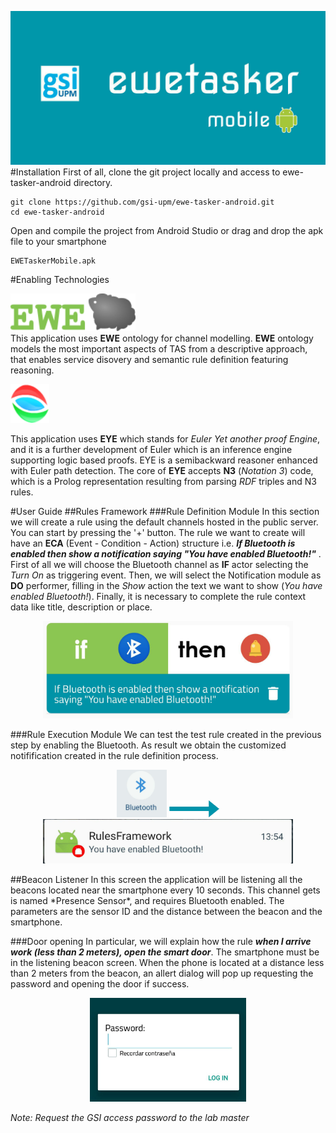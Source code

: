 ![Ewe Tasker Logo](./app/src/main/res/drawable/ewetaskermobile.jpg)
#Installation
First of all, clone the git project locally and access to ewe-tasker-android directory.

```
git clone https://github.com/gsi-upm/ewe-tasker-android.git
cd ewe-tasker-android

```
Open and compile the project from Android Studio or drag and drop the apk file to your smartphone


```
EWETaskerMobile.apk

```
#Enabling Technologies

<img src="./app/src/main/res/drawable/ewe_logo.png" width="200"></br>
This application uses **EWE** ontology for channel modelling. **EWE** ontology models the most important aspects of TAS from a descriptive approach, that enables service disovery and semantic rule definition featuring reasoning.

![EYE](./app/src/main/res/drawable/eye.png)


This application uses **EYE** which stands for *Euler Yet another proof Engine*, and it is a further development of Euler which is an inference engine supporting logic based proofs. EYE is a semibackward reasoner enhanced with Euler path detection. The core of **EYE** accepts **N3** (*Notation 3*) code, which is a Prolog representation resulting from parsing *RDF* triples and N3 rules.


#User Guide
##Rules Framework
###Rule Definition Module
In this section we will create a rule using the default channels hosted in the public server. You can start by pressing the '+' button. The rule we want to create will have an **ECA** (Event - Condition - Action) structure i.e. ***If Bluetooth is enabled then show a notification saying "You have enabled Bluetooth!"*** . First of all we will choose the Bluetooth channel as **IF** actor selecting the *Turn On* as triggering event. Then, we will select the Notification module as **DO** performer, filling in the *Show* action the text we want to show (*You have enabled Bluetooth!*). Finally, it is necessary to complete the rule context data like title, description or place.

<p align="center">
<img src="./app/src/main/res/drawable/ruletest.jpg" width="400">
</p>

###Rule Execution Module
We can test the test rule created in the previous step by enabling the Bluetooth. As result we obtain the customized notifification created in the rule definition process.
<p align="middle">
<img src="./app/src/main/res/drawable/BT.jpg" width="80" >
<img src="./app/src/main/res/drawable/arrow_github.png" width="80">
<img src="./app/src/main/res/drawable/notif.jpg" width="400" >
</p>
##Beacon Listener
In this screen the application will be listening all the beacons located near the smartphone every 10 seconds. This channel gets is named *Presence Sensor*, and requires Bluetooth enabled. The parameters are the sensor ID and the distance between the beacon and the smartphone.

###Door opening
In particular, we will explain how the rule ***when I arrive work (less than 2 meters), open the smart door***. The smartphone must be in the listening beacon screen. When the phone is located at a distance less than 2 meters from the beacon, an allert dialog will pop up requesting the password and opening the door if success.

<p align="center">
<img src="./app/src/main/res/drawable/logindoor.jpg" width="250">
</p>

*Note: Request the GSI access password to the lab master*
